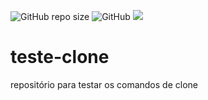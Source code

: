 ![GitHub repo size](https://img.shields.io/github/repo-size/JuniorSilGo/teste-clone?style=flat-square)
![GitHub](https://img.shields.io/github/license/JuniorSilGo/teste-clone?style=flat-square)
![](https://img.shields.io/badge/teste-Isso%20%C3%A9%20um%20teste-yellowgreen)
# teste-clone
repositório para testar os comandos de clone
